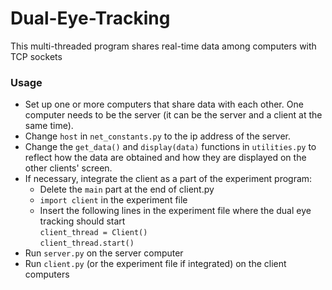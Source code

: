 # Dual-Eye-Tracking
This multi-threaded program shares real-time data among computers with TCP sockets

### Usage
* Set up one or more computers that share data with each other. One computer needs to be the server (it can be the server and a client at the same time).
* Change `host` in `net_constants.py` to the ip address of the server.
* Change the `get_data()` and `display(data)` functions in `utilities.py` to reflect how the data are obtained and how they are displayed on the other clients' screen.
* If necessary, integrate the client as a part of the experiment program:
  * Delete the `main` part at the end of client.py
  * `import client` in the experiment file
  * Insert the following lines in the experiment file where the dual eye tracking should start  
    `client_thread = Client()`  
    `client_thread.start()`
* Run `server.py` on the server computer
* Run `client.py` (or the experiment file if integrated) on the client computers
